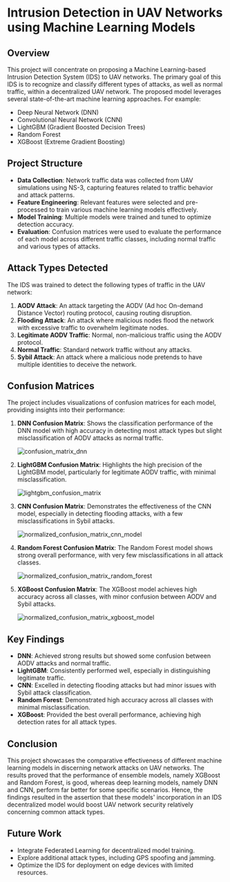 
# Intrusion Detection in UAV Networks using Machine Learning Models

## Overview

This project will concentrate on proposing a Machine Learning-based Intrusion Detection System (IDS) to UAV networks. The primary goal of this IDS is to recognize and classify different types of attacks, as well as normal traffic, within a decentralized UAV network. The proposed model leverages several state-of-the-art machine learning approaches. For example:
- Deep Neural Network (DNN)
- Convolutional Neural Network (CNN)
- LightGBM (Gradient Boosted Decision Trees)
- Random Forest
- XGBoost (Extreme Gradient Boosting)

## Project Structure

- **Data Collection**: Network traffic data was collected from UAV simulations using NS-3, capturing features related to traffic behavior and attack patterns.
- **Feature Engineering**: Relevant features were selected and pre-processed to train various machine learning models effectively.
- **Model Training**: Multiple models were trained and tuned to optimize detection accuracy.
- **Evaluation**: Confusion matrices were used to evaluate the performance of each model across different traffic classes, including normal traffic and various types of attacks.

## Attack Types Detected

The IDS was trained to detect the following types of traffic in the UAV network:

1. **AODV Attack**: An attack targeting the AODV (Ad hoc On-demand Distance Vector) routing protocol, causing routing disruption.
2. **Flooding Attack**: An attack where malicious nodes flood the network with excessive traffic to overwhelm legitimate nodes.
3. **Legitimate AODV Traffic**: Normal, non-malicious traffic using the AODV protocol.
4. **Normal Traffic**: Standard network traffic without any attacks.
5. **Sybil Attack**: An attack where a malicious node pretends to have multiple identities to deceive the network.

## Confusion Matrices

The project includes visualizations of confusion matrices for each model, providing insights into their performance:

1. **DNN Confusion Matrix**: Shows the classification performance of the DNN model with high accuracy in detecting most attack types but slight misclassification of AODV attacks as normal traffic.

   ![confusion_matrix_dnn](https://github.com/user-attachments/assets/38f037a9-d8d8-4762-94b2-5175fb177a0e)
   
2. **LightGBM Confusion Matrix**: Highlights the high precision of the LightGBM model, particularly for legitimate AODV traffic, with minimal misclassification.

   ![lightgbm_confusion_matrix](https://github.com/user-attachments/assets/f488689f-3c61-4971-b902-83f60f5eec4c)

3. **CNN Confusion Matrix**: Demonstrates the effectiveness of the CNN model, especially in detecting flooding attacks, with a few misclassifications in Sybil attacks.

   ![normalized_confusion_matrix_cnn_model](https://github.com/user-attachments/assets/5cdcf311-d7aa-4a5b-bec7-e804c9639d82)

4. **Random Forest Confusion Matrix**: The Random Forest model shows strong overall performance, with very few misclassifications in all attack classes.

   ![normalized_confusion_matrix_random_forest](https://github.com/user-attachments/assets/21443cc3-d4a4-4c7c-9c3d-5176616241f3)

5. **XGBoost Confusion Matrix**: The XGBoost model achieves high accuracy across all classes, with minor confusion between AODV and Sybil attacks.

   ![normalized_confusion_matrix_xgboost_model](https://github.com/user-attachments/assets/802bbb66-ddd0-4a90-8826-12b5c56b099e)
   

## Key Findings

- **DNN**: Achieved strong results but showed some confusion between AODV attacks and normal traffic.
- **LightGBM**: Consistently performed well, especially in distinguishing legitimate traffic.
- **CNN**: Excelled in detecting flooding attacks but had minor issues with Sybil attack classification.
- **Random Forest**: Demonstrated high accuracy across all classes with minimal misclassification.
- **XGBoost**: Provided the best overall performance, achieving high detection rates for all attack types.

## Conclusion

This project showcases the comparative effectiveness of different machine learning models in discerning network attacks on UAV networks. The results proved that the performance of ensemble models, namely XGBoost and Random Forest, is good, whereas deep learning models, namely DNN and CNN, perform far better for some specific scenarios. Hence, the findings resulted in the assertion that these models' incorporation in an IDS decentralized model would boost UAV network security relatively concerning common attack types.
## Future Work

- Integrate Federated Learning for decentralized model training.
- Explore additional attack types, including GPS spoofing and jamming.
- Optimize the IDS for deployment on edge devices with limited resources.

